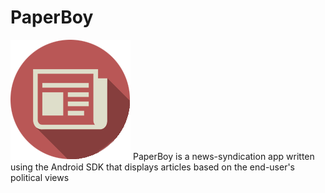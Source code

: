 # PaperBoy
![alt tag](https://github.com/davidjura/PaperBoy/blob/master/app/src/main/res/mipmap-xxxhdpi/ic_launcher.png?raw=true)
PaperBoy is a news-syndication app written using the Android SDK that displays articles based on the end-user's political views
